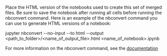 Place the HTML version of the notebooks used to create this set of merged files. Be sure to save the notebook after running all cells before running the nbconvert command. Here is an example of the nbconvert command you can use to generate HTML versions of a notebook: 

jupyter nbconvert --no-input --to html --output <path_to_folder>/<name_of_output_file>.html <name_of_notebook>.ipynb

For more information on the nbconvert command, see the [documentation](https://nbconvert.readthedocs.io/en/latest/)
